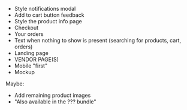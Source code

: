 - Style notifications modal
- Add to cart button feedback
- Style the product info page
- Checkout
- Your orders
- Text when nothing to show is present (searching for products, cart, orders)
- Landing page
- VENDOR PAGE(S)
- Mobile "first"
- Mockup

Maybe:
- Add remaining product images
- "Also available in the ??? bundle"
